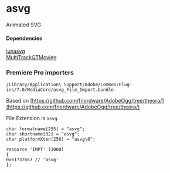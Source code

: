 # asvg

Animated SVG

#### Dependencies

[lunasvg](https://github.com/sammycage/lunasvg)  
[MultiTrackQTMovieg](https://github.com/mizt/MultiTrackQTMovieg)

### Premiere Pro importers

`/Library/Application\ Support/Adobe/Common/Plug-ins/7.0/MediaCore/asvg_File_Import.bundle`

Based on  [https://github.com/fnordware/AdobeOgg/tree/theora/](https://github.com/fnordware/AdobeOgg/tree/theora/)

File Extension is `asvg`.

```
char formatname[255] = "asvg";
char shortname[32] = "asvg";
char platformXten[256] = "asvg\0";
```

```
resource 'IMPT' (1000)
{
0x61737667 // 'asvg'
};
```